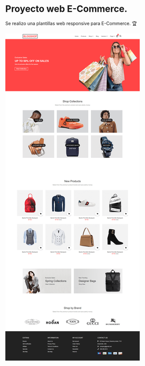 # Proyecto web E-Commerce.
Se realizo una plantillas web responsive para E-Commerce.  🏆 <br><br>
<img src="img/pweb.png" alt="Proyecto web E-Commerce | Front-end developer | Tecnologías utilizadas HTML, Css, Flexbox, Css Grid y js.">
